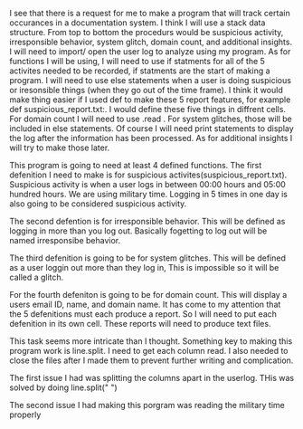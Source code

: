 I see that there is a request for me to make a program that will track certain occurances in a documentation system. I think I will use a stack data structure. From top to bottom the procedurs would be suspicious activity, irresponsible behavior, system glitch, domain count, and additional insights. I will need to import/ open the user log to analyze using my program. As for functions I will be using, I will need to use if statments for all of the 5 activites needed to be recorded, if statments are the start of making a program. I will need to use else statements when a user is doing suspicious or iresonsible things (when they go out of the time frame). I think it would make thing easier if I used def to make these 5 report features, for example def suspicious_report.txt:. I would define these five things in diffrent cells. For domain count I will need to  use .read . For system glitches, those will be included in else statements. Of course I will need print statements to display the log after the information has been processed. As for additional insights I will try to make those later.

This program is going to need at least 4 defined functions. 
The first defenition I need to make is for suspicious activites(suspicious_report.txt). Suspicious activity is when a user logs in between 00:00 hours and 05:00 hundred hours. We are using military time. Logging in 5 times in one day is also going to be considered suspicious activity.

The second defention is for irresponsible behavior. This will be defined as logging in more than you log out. Basically fogetting to log out will be named irresponsibe behavior.

The third defenition is going to be for system glitches. This will be defined as a user loggin out more than they log in, This is impossible so it will be called a glitch.

For the fourth defeniton is going to be for domain count. This will display a users email ID, name, and domain name.
It has come to my attention that the 5 defenitions must each produce a report. So I will need to put each defenition in its own cell.
These reports will need to produce text files.

This task seems more intricate than I thought. Something key to making this program work is line.split. I need to get each column read. I also needed to close the files after I made them to prevent further writing and complication.


The first issue I had was splitting the columns apart in the userlog. THis was solved by doing line.split(" ")

The second issue I had making this porgram was reading the military time properly

